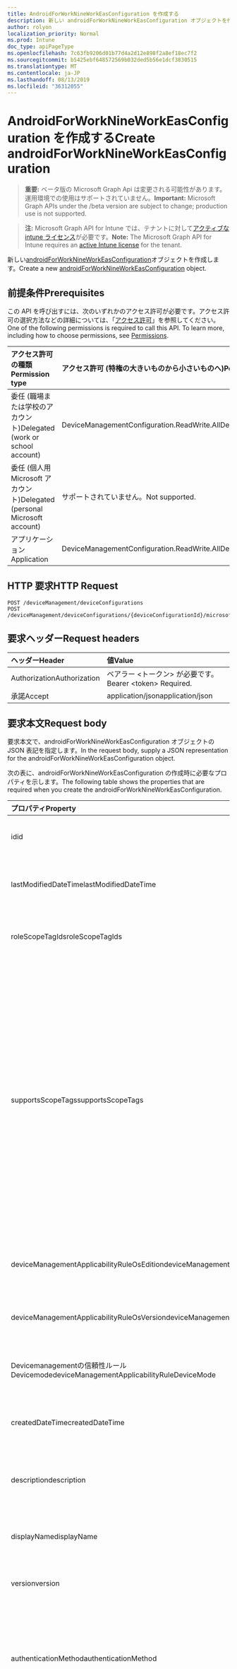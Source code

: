 ```yaml
---
title: AndroidForWorkNineWorkEasConfiguration を作成する
description: 新しい androidForWorkNineWorkEasConfiguration オブジェクトを作成します。
author: rolyon
localization_priority: Normal
ms.prod: Intune
doc_type: apiPageType
ms.openlocfilehash: 7c63fb9206d01b77d4a2d12e898f2a8ef18ec7f2
ms.sourcegitcommit: b5425ebf648572569b032ded5b56e1dcf3830515
ms.translationtype: MT
ms.contentlocale: ja-JP
ms.lasthandoff: 08/13/2019
ms.locfileid: "36312055"
---
```

# <a name="create-androidforworknineworkeasconfiguration"></a><span data-ttu-id="73f7b-103">AndroidForWorkNineWorkEasConfiguration を作成する</span><span class="sxs-lookup"><span data-stu-id="73f7b-103">Create androidForWorkNineWorkEasConfiguration</span></span>

> <span data-ttu-id="73f7b-104">**重要:** ベータ版の Microsoft Graph Api は変更される可能性があります。運用環境での使用はサポートされていません。</span><span class="sxs-lookup"><span data-stu-id="73f7b-104">**Important:** Microsoft Graph APIs under the /beta version are subject to change; production use is not supported.</span></span>

> <span data-ttu-id="73f7b-105">**注:** Microsoft Graph API for Intune では、テナントに対して[アクティブな intune ライセンス](https://go.microsoft.com/fwlink/?linkid=839381)が必要です。</span><span class="sxs-lookup"><span data-stu-id="73f7b-105">**Note:** The Microsoft Graph API for Intune requires an [active Intune license](https://go.microsoft.com/fwlink/?linkid=839381) for the tenant.</span></span>

<span data-ttu-id="73f7b-106">新しい[androidForWorkNineWorkEasConfiguration](../resources/intune-deviceconfig-androidforworknineworkeasconfiguration.md)オブジェクトを作成します。</span><span class="sxs-lookup"><span data-stu-id="73f7b-106">Create a new [androidForWorkNineWorkEasConfiguration](../resources/intune-deviceconfig-androidforworknineworkeasconfiguration.md) object.</span></span>

## <a name="prerequisites"></a><span data-ttu-id="73f7b-107">前提条件</span><span class="sxs-lookup"><span data-stu-id="73f7b-107">Prerequisites</span></span>
<span data-ttu-id="73f7b-p101">この API を呼び出すには、次のいずれかのアクセス許可が必要です。アクセス許可の選択方法などの詳細については、「[アクセス許可](/graph/permissions-reference)」を参照してください。</span><span class="sxs-lookup"><span data-stu-id="73f7b-p101">One of the following permissions is required to call this API. To learn more, including how to choose permissions, see [Permissions](/graph/permissions-reference).</span></span>

|<span data-ttu-id="73f7b-110">アクセス許可の種類</span><span class="sxs-lookup"><span data-stu-id="73f7b-110">Permission type</span></span>|<span data-ttu-id="73f7b-111">アクセス許可 (特権の大きいものから小さいものへ)</span><span class="sxs-lookup"><span data-stu-id="73f7b-111">Permissions (from most to least privileged)</span></span>|
|:---|:---|
|<span data-ttu-id="73f7b-112">委任 (職場または学校のアカウント)</span><span class="sxs-lookup"><span data-stu-id="73f7b-112">Delegated (work or school account)</span></span>|<span data-ttu-id="73f7b-113">DeviceManagementConfiguration.ReadWrite.All</span><span class="sxs-lookup"><span data-stu-id="73f7b-113">DeviceManagementConfiguration.ReadWrite.All</span></span>|
|<span data-ttu-id="73f7b-114">委任 (個人用 Microsoft アカウント)</span><span class="sxs-lookup"><span data-stu-id="73f7b-114">Delegated (personal Microsoft account)</span></span>|<span data-ttu-id="73f7b-115">サポートされていません。</span><span class="sxs-lookup"><span data-stu-id="73f7b-115">Not supported.</span></span>|
|<span data-ttu-id="73f7b-116">アプリケーション</span><span class="sxs-lookup"><span data-stu-id="73f7b-116">Application</span></span>|<span data-ttu-id="73f7b-117">DeviceManagementConfiguration.ReadWrite.All</span><span class="sxs-lookup"><span data-stu-id="73f7b-117">DeviceManagementConfiguration.ReadWrite.All</span></span>|

## <a name="http-request"></a><span data-ttu-id="73f7b-118">HTTP 要求</span><span class="sxs-lookup"><span data-stu-id="73f7b-118">HTTP Request</span></span>
<!-- {
  "blockType": "ignored"
}
-->
``` http
POST /deviceManagement/deviceConfigurations
POST /deviceManagement/deviceConfigurations/{deviceConfigurationId}/microsoft.graph.windowsDomainJoinConfiguration/networkAccessConfigurations
```

## <a name="request-headers"></a><span data-ttu-id="73f7b-119">要求ヘッダー</span><span class="sxs-lookup"><span data-stu-id="73f7b-119">Request headers</span></span>
|<span data-ttu-id="73f7b-120">ヘッダー</span><span class="sxs-lookup"><span data-stu-id="73f7b-120">Header</span></span>|<span data-ttu-id="73f7b-121">値</span><span class="sxs-lookup"><span data-stu-id="73f7b-121">Value</span></span>|
|:---|:---|
|<span data-ttu-id="73f7b-122">Authorization</span><span class="sxs-lookup"><span data-stu-id="73f7b-122">Authorization</span></span>|<span data-ttu-id="73f7b-123">ベアラー &lt;トークン&gt; が必要です。</span><span class="sxs-lookup"><span data-stu-id="73f7b-123">Bearer &lt;token&gt; Required.</span></span>|
|<span data-ttu-id="73f7b-124">承諾</span><span class="sxs-lookup"><span data-stu-id="73f7b-124">Accept</span></span>|<span data-ttu-id="73f7b-125">application/json</span><span class="sxs-lookup"><span data-stu-id="73f7b-125">application/json</span></span>|

## <a name="request-body"></a><span data-ttu-id="73f7b-126">要求本文</span><span class="sxs-lookup"><span data-stu-id="73f7b-126">Request body</span></span>
<span data-ttu-id="73f7b-127">要求本文で、androidForWorkNineWorkEasConfiguration オブジェクトの JSON 表記を指定します。</span><span class="sxs-lookup"><span data-stu-id="73f7b-127">In the request body, supply a JSON representation for the androidForWorkNineWorkEasConfiguration object.</span></span>

<span data-ttu-id="73f7b-128">次の表に、androidForWorkNineWorkEasConfiguration の作成時に必要なプロパティを示します。</span><span class="sxs-lookup"><span data-stu-id="73f7b-128">The following table shows the properties that are required when you create the androidForWorkNineWorkEasConfiguration.</span></span>

|<span data-ttu-id="73f7b-129">プロパティ</span><span class="sxs-lookup"><span data-stu-id="73f7b-129">Property</span></span>|<span data-ttu-id="73f7b-130">型</span><span class="sxs-lookup"><span data-stu-id="73f7b-130">Type</span></span>|<span data-ttu-id="73f7b-131">説明</span><span class="sxs-lookup"><span data-stu-id="73f7b-131">Description</span></span>|
|:---|:---|:---|
|<span data-ttu-id="73f7b-132">id</span><span class="sxs-lookup"><span data-stu-id="73f7b-132">id</span></span>|<span data-ttu-id="73f7b-133">文字列</span><span class="sxs-lookup"><span data-stu-id="73f7b-133">String</span></span>|<span data-ttu-id="73f7b-134">エンティティのキー。</span><span class="sxs-lookup"><span data-stu-id="73f7b-134">Key of the entity.</span></span> <span data-ttu-id="73f7b-135">[deviceConfiguration](../resources/intune-deviceconfig-deviceconfiguration.md) から継承します</span><span class="sxs-lookup"><span data-stu-id="73f7b-135">Inherited from [deviceConfiguration](../resources/intune-deviceconfig-deviceconfiguration.md)</span></span>|
|<span data-ttu-id="73f7b-136">lastModifiedDateTime</span><span class="sxs-lookup"><span data-stu-id="73f7b-136">lastModifiedDateTime</span></span>|<span data-ttu-id="73f7b-137">DateTimeOffset</span><span class="sxs-lookup"><span data-stu-id="73f7b-137">DateTimeOffset</span></span>|<span data-ttu-id="73f7b-138">オブジェクトの最終更新の DateTime。</span><span class="sxs-lookup"><span data-stu-id="73f7b-138">DateTime the object was last modified.</span></span> <span data-ttu-id="73f7b-139">[deviceConfiguration](../resources/intune-deviceconfig-deviceconfiguration.md) から継承します</span><span class="sxs-lookup"><span data-stu-id="73f7b-139">Inherited from [deviceConfiguration](../resources/intune-deviceconfig-deviceconfiguration.md)</span></span>|
|<span data-ttu-id="73f7b-140">roleScopeTagIds</span><span class="sxs-lookup"><span data-stu-id="73f7b-140">roleScopeTagIds</span></span>|<span data-ttu-id="73f7b-141">文字列コレクション</span><span class="sxs-lookup"><span data-stu-id="73f7b-141">String collection</span></span>|<span data-ttu-id="73f7b-142">このエンティティインスタンスの範囲タグのリスト。</span><span class="sxs-lookup"><span data-stu-id="73f7b-142">List of Scope Tags for this Entity instance.</span></span> <span data-ttu-id="73f7b-143">[deviceConfiguration](../resources/intune-deviceconfig-deviceconfiguration.md) から継承します</span><span class="sxs-lookup"><span data-stu-id="73f7b-143">Inherited from [deviceConfiguration](../resources/intune-deviceconfig-deviceconfiguration.md)</span></span>|
|<span data-ttu-id="73f7b-144">supportsScopeTags</span><span class="sxs-lookup"><span data-stu-id="73f7b-144">supportsScopeTags</span></span>|<span data-ttu-id="73f7b-145">Boolean</span><span class="sxs-lookup"><span data-stu-id="73f7b-145">Boolean</span></span>|<span data-ttu-id="73f7b-146">基になるデバイス構成がスコープタグの割り当てをサポートしているかどうかを示します。</span><span class="sxs-lookup"><span data-stu-id="73f7b-146">Indicates whether or not the underlying Device Configuration supports the assignment of scope tags.</span></span> <span data-ttu-id="73f7b-147">この値が false である場合、ScopeTags プロパティへの割り当ては許可されません。エンティティは、スコープを持つユーザーには表示されません。</span><span class="sxs-lookup"><span data-stu-id="73f7b-147">Assigning to the ScopeTags property is not allowed when this value is false and entities will not be visible to scoped users.</span></span> <span data-ttu-id="73f7b-148">これは Silverlight で作成された従来のポリシーに対して実行され、Azure ポータルでポリシーを削除して再作成することによって解決できます。</span><span class="sxs-lookup"><span data-stu-id="73f7b-148">This occurs for Legacy policies created in Silverlight and can be resolved by deleting and recreating the policy in the Azure Portal.</span></span> <span data-ttu-id="73f7b-149">このプロパティに値を設定するには、 SetExtrusionDirection メソッドを適用します。</span><span class="sxs-lookup"><span data-stu-id="73f7b-149">This property is read-only.</span></span> <span data-ttu-id="73f7b-150">[deviceConfiguration](../resources/intune-deviceconfig-deviceconfiguration.md) から継承します</span><span class="sxs-lookup"><span data-stu-id="73f7b-150">Inherited from [deviceConfiguration](../resources/intune-deviceconfig-deviceconfiguration.md)</span></span>|
|<span data-ttu-id="73f7b-151">deviceManagementApplicabilityRuleOsEdition</span><span class="sxs-lookup"><span data-stu-id="73f7b-151">deviceManagementApplicabilityRuleOsEdition</span></span>|[<span data-ttu-id="73f7b-152">deviceManagementApplicabilityRuleOsEdition</span><span class="sxs-lookup"><span data-stu-id="73f7b-152">deviceManagementApplicabilityRuleOsEdition</span></span>](../resources/intune-deviceconfig-devicemanagementapplicabilityruleosedition.md)|<span data-ttu-id="73f7b-153">このポリシーの OS エディションの適用。</span><span class="sxs-lookup"><span data-stu-id="73f7b-153">The OS edition applicability for this Policy.</span></span> <span data-ttu-id="73f7b-154">[deviceConfiguration](../resources/intune-deviceconfig-deviceconfiguration.md) から継承します</span><span class="sxs-lookup"><span data-stu-id="73f7b-154">Inherited from [deviceConfiguration](../resources/intune-deviceconfig-deviceconfiguration.md)</span></span>|
|<span data-ttu-id="73f7b-155">deviceManagementApplicabilityRuleOsVersion</span><span class="sxs-lookup"><span data-stu-id="73f7b-155">deviceManagementApplicabilityRuleOsVersion</span></span>|[<span data-ttu-id="73f7b-156">deviceManagementApplicabilityRuleOsVersion</span><span class="sxs-lookup"><span data-stu-id="73f7b-156">deviceManagementApplicabilityRuleOsVersion</span></span>](../resources/intune-deviceconfig-devicemanagementapplicabilityruleosversion.md)|<span data-ttu-id="73f7b-157">このポリシーの OS バージョン適用ルール。</span><span class="sxs-lookup"><span data-stu-id="73f7b-157">The OS version applicability rule for this Policy.</span></span> <span data-ttu-id="73f7b-158">[deviceConfiguration](../resources/intune-deviceconfig-deviceconfiguration.md) から継承します</span><span class="sxs-lookup"><span data-stu-id="73f7b-158">Inherited from [deviceConfiguration](../resources/intune-deviceconfig-deviceconfiguration.md)</span></span>|
|<span data-ttu-id="73f7b-159">Devicemanagementの信頼性ルール Devicemode</span><span class="sxs-lookup"><span data-stu-id="73f7b-159">deviceManagementApplicabilityRuleDeviceMode</span></span>|[<span data-ttu-id="73f7b-160">Devicemanagementの信頼性ルール Devicemode</span><span class="sxs-lookup"><span data-stu-id="73f7b-160">deviceManagementApplicabilityRuleDeviceMode</span></span>](../resources/intune-deviceconfig-devicemanagementapplicabilityruledevicemode.md)|<span data-ttu-id="73f7b-161">このポリシーのデバイスモード適用ルール。</span><span class="sxs-lookup"><span data-stu-id="73f7b-161">The device mode applicability rule for this Policy.</span></span> <span data-ttu-id="73f7b-162">[deviceConfiguration](../resources/intune-deviceconfig-deviceconfiguration.md) から継承します</span><span class="sxs-lookup"><span data-stu-id="73f7b-162">Inherited from [deviceConfiguration](../resources/intune-deviceconfig-deviceconfiguration.md)</span></span>|
|<span data-ttu-id="73f7b-163">createdDateTime</span><span class="sxs-lookup"><span data-stu-id="73f7b-163">createdDateTime</span></span>|<span data-ttu-id="73f7b-164">DateTimeOffset</span><span class="sxs-lookup"><span data-stu-id="73f7b-164">DateTimeOffset</span></span>|<span data-ttu-id="73f7b-165">オブジェクトが作成された DateTime。</span><span class="sxs-lookup"><span data-stu-id="73f7b-165">DateTime the object was created.</span></span> <span data-ttu-id="73f7b-166">[deviceConfiguration](../resources/intune-deviceconfig-deviceconfiguration.md) から継承します</span><span class="sxs-lookup"><span data-stu-id="73f7b-166">Inherited from [deviceConfiguration](../resources/intune-deviceconfig-deviceconfiguration.md)</span></span>|
|<span data-ttu-id="73f7b-167">description</span><span class="sxs-lookup"><span data-stu-id="73f7b-167">description</span></span>|<span data-ttu-id="73f7b-168">String</span><span class="sxs-lookup"><span data-stu-id="73f7b-168">String</span></span>|<span data-ttu-id="73f7b-169">管理者が指定した、デバイス構成についての説明。</span><span class="sxs-lookup"><span data-stu-id="73f7b-169">Admin provided description of the Device Configuration.</span></span> <span data-ttu-id="73f7b-170">[deviceConfiguration](../resources/intune-deviceconfig-deviceconfiguration.md) から継承します</span><span class="sxs-lookup"><span data-stu-id="73f7b-170">Inherited from [deviceConfiguration](../resources/intune-deviceconfig-deviceconfiguration.md)</span></span>|
|<span data-ttu-id="73f7b-171">displayName</span><span class="sxs-lookup"><span data-stu-id="73f7b-171">displayName</span></span>|<span data-ttu-id="73f7b-172">String</span><span class="sxs-lookup"><span data-stu-id="73f7b-172">String</span></span>|<span data-ttu-id="73f7b-173">管理者が指定した、デバイス構成の名前。</span><span class="sxs-lookup"><span data-stu-id="73f7b-173">Admin provided name of the device configuration.</span></span> <span data-ttu-id="73f7b-174">[deviceConfiguration](../resources/intune-deviceconfig-deviceconfiguration.md) から継承します</span><span class="sxs-lookup"><span data-stu-id="73f7b-174">Inherited from [deviceConfiguration](../resources/intune-deviceconfig-deviceconfiguration.md)</span></span>|
|<span data-ttu-id="73f7b-175">version</span><span class="sxs-lookup"><span data-stu-id="73f7b-175">version</span></span>|<span data-ttu-id="73f7b-176">Int32</span><span class="sxs-lookup"><span data-stu-id="73f7b-176">Int32</span></span>|<span data-ttu-id="73f7b-177">デバイス構成のバージョン。</span><span class="sxs-lookup"><span data-stu-id="73f7b-177">Version of the device configuration.</span></span> <span data-ttu-id="73f7b-178">[deviceConfiguration](../resources/intune-deviceconfig-deviceconfiguration.md) から継承します</span><span class="sxs-lookup"><span data-stu-id="73f7b-178">Inherited from [deviceConfiguration](../resources/intune-deviceconfig-deviceconfiguration.md)</span></span>|
|<span data-ttu-id="73f7b-179">authenticationMethod</span><span class="sxs-lookup"><span data-stu-id="73f7b-179">authenticationMethod</span></span>|[<span data-ttu-id="73f7b-180">easAuthenticationMethod</span><span class="sxs-lookup"><span data-stu-id="73f7b-180">easAuthenticationMethod</span></span>](../resources/intune-deviceconfig-easauthenticationmethod.md)|<span data-ttu-id="73f7b-181">Exchange ActiveSync の認証方法。</span><span class="sxs-lookup"><span data-stu-id="73f7b-181">Authentication method for Exchange ActiveSync.</span></span> <span data-ttu-id="73f7b-182">[Androidforworkeasemailprofilebase](../resources/intune-deviceconfig-androidforworkeasemailprofilebase.md)から継承します。</span><span class="sxs-lookup"><span data-stu-id="73f7b-182">Inherited from [androidForWorkEasEmailProfileBase](../resources/intune-deviceconfig-androidforworkeasemailprofilebase.md).</span></span> <span data-ttu-id="73f7b-183">可能な値は、`usernameAndPassword`、`certificate`、`derivedCredential` です。</span><span class="sxs-lookup"><span data-stu-id="73f7b-183">Possible values are: `usernameAndPassword`, `certificate`, `derivedCredential`.</span></span>|
|<span data-ttu-id="73f7b-184">durationOfEmailToSync</span><span class="sxs-lookup"><span data-stu-id="73f7b-184">durationOfEmailToSync</span></span>|[<span data-ttu-id="73f7b-185">emailSyncDuration</span><span class="sxs-lookup"><span data-stu-id="73f7b-185">emailSyncDuration</span></span>](../resources/intune-deviceconfig-emailsyncduration.md)|<span data-ttu-id="73f7b-186">電子メールを同期する時間の長さ。</span><span class="sxs-lookup"><span data-stu-id="73f7b-186">Duration of time email should be synced to.</span></span> <span data-ttu-id="73f7b-187">[Androidforworkeasemailprofilebase](../resources/intune-deviceconfig-androidforworkeasemailprofilebase.md)から継承します。</span><span class="sxs-lookup"><span data-stu-id="73f7b-187">Inherited from [androidForWorkEasEmailProfileBase](../resources/intune-deviceconfig-androidforworkeasemailprofilebase.md).</span></span> <span data-ttu-id="73f7b-188">可能な値は、`userDefined`、`oneDay`、`threeDays`、`oneWeek`、`twoWeeks`、`oneMonth`、`unlimited` です。</span><span class="sxs-lookup"><span data-stu-id="73f7b-188">Possible values are: `userDefined`, `oneDay`, `threeDays`, `oneWeek`, `twoWeeks`, `oneMonth`, `unlimited`.</span></span>|
|<span data-ttu-id="73f7b-189">emailAddressSource</span><span class="sxs-lookup"><span data-stu-id="73f7b-189">emailAddressSource</span></span>|[<span data-ttu-id="73f7b-190">userEmailSource</span><span class="sxs-lookup"><span data-stu-id="73f7b-190">userEmailSource</span></span>](../resources/intune-deviceconfig-useremailsource.md)|<span data-ttu-id="73f7b-191">AAD から選択され、デバイスにインストールする前にこのプロファイルに挿入される電子メール属性。</span><span class="sxs-lookup"><span data-stu-id="73f7b-191">Email attribute that is picked from AAD and injected into this profile before installing on the device.</span></span> <span data-ttu-id="73f7b-192">[Androidforworkeasemailprofilebase](../resources/intune-deviceconfig-androidforworkeasemailprofilebase.md)から継承します。</span><span class="sxs-lookup"><span data-stu-id="73f7b-192">Inherited from [androidForWorkEasEmailProfileBase](../resources/intune-deviceconfig-androidforworkeasemailprofilebase.md).</span></span> <span data-ttu-id="73f7b-193">可能な値は、`userPrincipalName`、`primarySmtpAddress` です。</span><span class="sxs-lookup"><span data-stu-id="73f7b-193">Possible values are: `userPrincipalName`, `primarySmtpAddress`.</span></span>|
|<span data-ttu-id="73f7b-194">hostName</span><span class="sxs-lookup"><span data-stu-id="73f7b-194">hostName</span></span>|<span data-ttu-id="73f7b-195">String</span><span class="sxs-lookup"><span data-stu-id="73f7b-195">String</span></span>|<span data-ttu-id="73f7b-196">メールアプリが接続する Exchange の場所 (URL)。</span><span class="sxs-lookup"><span data-stu-id="73f7b-196">Exchange location (URL) that the mail app connects to.</span></span> <span data-ttu-id="73f7b-197">[Androidforworkeasemailprofilebase](../resources/intune-deviceconfig-androidforworkeasemailprofilebase.md)から継承します</span><span class="sxs-lookup"><span data-stu-id="73f7b-197">Inherited from [androidForWorkEasEmailProfileBase](../resources/intune-deviceconfig-androidforworkeasemailprofilebase.md)</span></span>|
|<span data-ttu-id="73f7b-198">requireSsl</span><span class="sxs-lookup"><span data-stu-id="73f7b-198">requireSsl</span></span>|<span data-ttu-id="73f7b-199">Boolean</span><span class="sxs-lookup"><span data-stu-id="73f7b-199">Boolean</span></span>|<span data-ttu-id="73f7b-200">SSL を使用するかどうかを示します。</span><span class="sxs-lookup"><span data-stu-id="73f7b-200">Indicates whether or not to use SSL.</span></span> <span data-ttu-id="73f7b-201">[Androidforworkeasemailprofilebase](../resources/intune-deviceconfig-androidforworkeasemailprofilebase.md)から継承します</span><span class="sxs-lookup"><span data-stu-id="73f7b-201">Inherited from [androidForWorkEasEmailProfileBase](../resources/intune-deviceconfig-androidforworkeasemailprofilebase.md)</span></span>|
|<span data-ttu-id="73f7b-202">usernameSource</span><span class="sxs-lookup"><span data-stu-id="73f7b-202">usernameSource</span></span>|[<span data-ttu-id="73f7b-203">androidUsernameSource</span><span class="sxs-lookup"><span data-stu-id="73f7b-203">androidUsernameSource</span></span>](../resources/intune-deviceconfig-androidusernamesource.md)|<span data-ttu-id="73f7b-204">ユーザー名属性。 AAD から選択され、デバイスにインストールする前にこのプロファイルに挿入されます。</span><span class="sxs-lookup"><span data-stu-id="73f7b-204">Username attribute that is picked from AAD and injected into this profile before installing on the device.</span></span> <span data-ttu-id="73f7b-205">[Androidforworkeasemailprofilebase](../resources/intune-deviceconfig-androidforworkeasemailprofilebase.md)から継承します。</span><span class="sxs-lookup"><span data-stu-id="73f7b-205">Inherited from [androidForWorkEasEmailProfileBase](../resources/intune-deviceconfig-androidforworkeasemailprofilebase.md).</span></span> <span data-ttu-id="73f7b-206">使用可能な値は、`username`、`userPrincipalName`、`samAccountName`、`primarySmtpAddress` です。</span><span class="sxs-lookup"><span data-stu-id="73f7b-206">Possible values are: `username`, `userPrincipalName`, `samAccountName`, `primarySmtpAddress`.</span></span>|
|<span data-ttu-id="73f7b-207">syncCalendar</span><span class="sxs-lookup"><span data-stu-id="73f7b-207">syncCalendar</span></span>|<span data-ttu-id="73f7b-208">Boolean</span><span class="sxs-lookup"><span data-stu-id="73f7b-208">Boolean</span></span>|<span data-ttu-id="73f7b-209">予定表の同期を切り替えます。</span><span class="sxs-lookup"><span data-stu-id="73f7b-209">Toggles syncing the calendar.</span></span> <span data-ttu-id="73f7b-210">False に設定すると、予定表はデバイスで無効になります。</span><span class="sxs-lookup"><span data-stu-id="73f7b-210">If set to false the calendar is turned off on the device.</span></span>|
|<span data-ttu-id="73f7b-211">syncContacts</span><span class="sxs-lookup"><span data-stu-id="73f7b-211">syncContacts</span></span>|<span data-ttu-id="73f7b-212">Boolean</span><span class="sxs-lookup"><span data-stu-id="73f7b-212">Boolean</span></span>|<span data-ttu-id="73f7b-213">連絡先の同期を切り替えます。</span><span class="sxs-lookup"><span data-stu-id="73f7b-213">Toggles syncing contacts.</span></span> <span data-ttu-id="73f7b-214">False に設定すると、デバイスで [連絡先] がオフになります。</span><span class="sxs-lookup"><span data-stu-id="73f7b-214">If set to false contacts are turned off on the device.</span></span>|
|<span data-ttu-id="73f7b-215">syncTasks</span><span class="sxs-lookup"><span data-stu-id="73f7b-215">syncTasks</span></span>|<span data-ttu-id="73f7b-216">Boolean</span><span class="sxs-lookup"><span data-stu-id="73f7b-216">Boolean</span></span>|<span data-ttu-id="73f7b-217">タスクの同期を切り替えます。</span><span class="sxs-lookup"><span data-stu-id="73f7b-217">Toggles syncing tasks.</span></span> <span data-ttu-id="73f7b-218">False タスクに設定した場合は、デバイスで無効になります。</span><span class="sxs-lookup"><span data-stu-id="73f7b-218">If set to false tasks are turned off on the device.</span></span>|



## <a name="response"></a><span data-ttu-id="73f7b-219">応答</span><span class="sxs-lookup"><span data-stu-id="73f7b-219">Response</span></span>
<span data-ttu-id="73f7b-220">成功した場合、このメソッド`201 Created`は応答コードと、応答本文で[androidForWorkNineWorkEasConfiguration](../resources/intune-deviceconfig-androidforworknineworkeasconfiguration.md)オブジェクトを返します。</span><span class="sxs-lookup"><span data-stu-id="73f7b-220">If successful, this method returns a `201 Created` response code and a [androidForWorkNineWorkEasConfiguration](../resources/intune-deviceconfig-androidforworknineworkeasconfiguration.md) object in the response body.</span></span>

## <a name="example"></a><span data-ttu-id="73f7b-221">例</span><span class="sxs-lookup"><span data-stu-id="73f7b-221">Example</span></span>

### <a name="request"></a><span data-ttu-id="73f7b-222">要求</span><span class="sxs-lookup"><span data-stu-id="73f7b-222">Request</span></span>
<span data-ttu-id="73f7b-223">以下は、要求の例です。</span><span class="sxs-lookup"><span data-stu-id="73f7b-223">Here is an example of the request.</span></span>
``` http
POST https://graph.microsoft.com/beta/deviceManagement/deviceConfigurations
Content-type: application/json
Content-length: 1339

{
  "@odata.type": "#microsoft.graph.androidForWorkNineWorkEasConfiguration",
  "roleScopeTagIds": [
    "Role Scope Tag Ids value"
  ],
  "supportsScopeTags": true,
  "deviceManagementApplicabilityRuleOsEdition": {
    "@odata.type": "microsoft.graph.deviceManagementApplicabilityRuleOsEdition",
    "osEditionTypes": [
      "windows10EnterpriseN"
    ],
    "name": "Name value",
    "ruleType": "exclude"
  },
  "deviceManagementApplicabilityRuleOsVersion": {
    "@odata.type": "microsoft.graph.deviceManagementApplicabilityRuleOsVersion",
    "minOSVersion": "Min OSVersion value",
    "maxOSVersion": "Max OSVersion value",
    "name": "Name value",
    "ruleType": "exclude"
  },
  "deviceManagementApplicabilityRuleDeviceMode": {
    "@odata.type": "microsoft.graph.deviceManagementApplicabilityRuleDeviceMode",
    "deviceMode": "sModeConfiguration",
    "name": "Name value",
    "ruleType": "exclude"
  },
  "description": "Description value",
  "displayName": "Display Name value",
  "version": 7,
  "authenticationMethod": "certificate",
  "durationOfEmailToSync": "oneDay",
  "emailAddressSource": "primarySmtpAddress",
  "hostName": "Host Name value",
  "requireSsl": true,
  "usernameSource": "userPrincipalName",
  "syncCalendar": true,
  "syncContacts": true,
  "syncTasks": true
}
```

### <a name="response"></a><span data-ttu-id="73f7b-224">応答</span><span class="sxs-lookup"><span data-stu-id="73f7b-224">Response</span></span>
<span data-ttu-id="73f7b-p122">以下は、応答の例です。注:簡潔にするために、ここに示す応答オブジェクトは切り詰められている場合があります。すべてのプロパティは実際の呼び出しから返されます。</span><span class="sxs-lookup"><span data-stu-id="73f7b-p122">Here is an example of the response. Note: The response object shown here may be truncated for brevity. All of the properties will be returned from an actual call.</span></span>
``` http
HTTP/1.1 201 Created
Content-Type: application/json
Content-Length: 1511

{
  "@odata.type": "#microsoft.graph.androidForWorkNineWorkEasConfiguration",
  "id": "f8ef19e0-19e0-f8ef-e019-eff8e019eff8",
  "lastModifiedDateTime": "2017-01-01T00:00:35.1329464-08:00",
  "roleScopeTagIds": [
    "Role Scope Tag Ids value"
  ],
  "supportsScopeTags": true,
  "deviceManagementApplicabilityRuleOsEdition": {
    "@odata.type": "microsoft.graph.deviceManagementApplicabilityRuleOsEdition",
    "osEditionTypes": [
      "windows10EnterpriseN"
    ],
    "name": "Name value",
    "ruleType": "exclude"
  },
  "deviceManagementApplicabilityRuleOsVersion": {
    "@odata.type": "microsoft.graph.deviceManagementApplicabilityRuleOsVersion",
    "minOSVersion": "Min OSVersion value",
    "maxOSVersion": "Max OSVersion value",
    "name": "Name value",
    "ruleType": "exclude"
  },
  "deviceManagementApplicabilityRuleDeviceMode": {
    "@odata.type": "microsoft.graph.deviceManagementApplicabilityRuleDeviceMode",
    "deviceMode": "sModeConfiguration",
    "name": "Name value",
    "ruleType": "exclude"
  },
  "createdDateTime": "2017-01-01T00:02:43.5775965-08:00",
  "description": "Description value",
  "displayName": "Display Name value",
  "version": 7,
  "authenticationMethod": "certificate",
  "durationOfEmailToSync": "oneDay",
  "emailAddressSource": "primarySmtpAddress",
  "hostName": "Host Name value",
  "requireSsl": true,
  "usernameSource": "userPrincipalName",
  "syncCalendar": true,
  "syncContacts": true,
  "syncTasks": true
}
```






